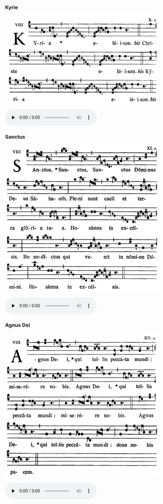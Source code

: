 ### Kyrie

![](images/mass-vii-kyrie.jpg)

<audio src="https://www.ccwatershed.org/audio/djc_07_kyrie_mp3_1/download/" preload="none" controls="controls"></audio>

### Sanctus

![](images/mass-vii-sanctus.jpg)

<audio src="https://www.ccwatershed.org/audio/djc_07_sanctus_mp3_1/download/" preload="none" controls="controls"></audio>

### Agnus Dei

![](images/mass-vii-agnus.jpg)

<audio src="https://www.ccwatershed.org/audio/djc_07_agnus_mp3_1/download/" preload="none" controls="controls"></audio>
